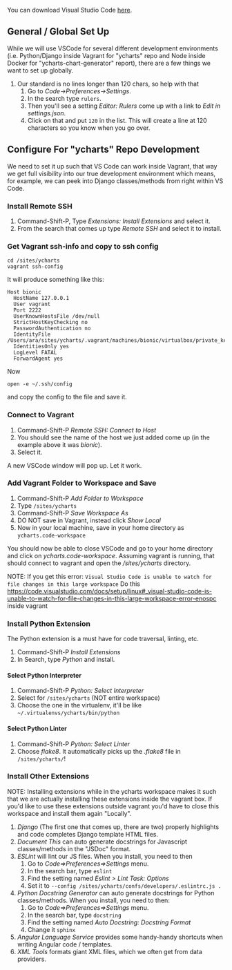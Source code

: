 You can download Visual Studio Code [here](https://code.visualstudio.com/Download).

## General / Global Set Up
While we will use VSCode for several different development environments (i.e. Python/Django inside Vagrant for "ycharts" repo and Node inside Docker for "ycharts-chart-generator" report), there are a few things we want to set up globally.

1. Our standard is no lines longer than 120 chars, so help with that
    1. Go to _Code->Preferences->Settings_. 
    1. In the search type ```rulers```. 
    1. Then you'll see a setting _Editor: Rulers_ come up with a link to _Edit in settings.json_. 
    1. Click on that and put ```120``` in the list.
This will create a line at 120 characters so you know when you go over.

## Configure For "ycharts" Repo Development
We need to set it up such that VS Code can work inside Vagrant, that way we get full visibility into our true development environment which means, for example, we can peek into Django classes/methods from right within VS Code.

### Install Remote SSH
1. Command-Shift-P, Type _Extensions: Install Extensions_ and select it.
1. From the search that comes up type _Remote SSH_ and select it to install.

### Get Vagrant ssh-info and copy to ssh config
```
cd /sites/ycharts
vagrant ssh-config
```

It will produce something like this:
```
Host bionic
  HostName 127.0.0.1
  User vagrant
  Port 2222
  UserKnownHostsFile /dev/null
  StrictHostKeyChecking no
  PasswordAuthentication no
  IdentityFile /Users/ara/sites/ycharts/.vagrant/machines/bionic/virtualbox/private_key
  IdentitiesOnly yes
  LogLevel FATAL
  ForwardAgent yes
```

Now
```
open -e ~/.ssh/config
```
and copy the config to the file and save it.

### Connect to Vagrant
1. Command-Shift-P _Remote SSH: Connect to Host_
1. You should see the name of the host we just added come up (in the example above it was _bionic_). 
1. Select it.

A new VSCode window will pop up. Let it work.

### Add Vagrant Folder to Workspace and Save
1. Command-Shift-P _Add Folder to Workspace_
1. Type ```/sites/ycharts```
1. Command-Shift-P _Save Workspace As_
1. DO NOT save in Vagrant, instead click _Show Local_
1. Now in your local machine, save in your home directory as ```ycharts.code-workspace```

You should now be able to close VSCode and go to your home directory and click on _ycharts.code-workspace_. Assuming vagrant is running, that should connect to vagrant and open the _/sites/ycharts_ directory.

NOTE: If you get this error:
```Visual Studio Code is unable to watch for file changes in this large workspace```
Do this https://code.visualstudio.com/docs/setup/linux#_visual-studio-code-is-unable-to-watch-for-file-changes-in-this-large-workspace-error-enospc inside vagrant

### Install Python Extension
The Python extension is a must have for code traversal, linting, etc.

1. Command-Shift-P _Install Extensions_
1. In Search, type _Python_ and install.

#### Select Python Interpreter
1. Command-Shift-P _Python: Select Interpreter_
1. Select for ```/sites/ycharts``` (NOT entire workspace)
1. Choose the one in the virtualenv, it'll be like ```~/.virtualenvs/ycharts/bin/python```

#### Select Python Linter
1. Command-Shift-P _Python: Select Linter_
1. Choose _flake8_. It automatically picks up the _.flake8_ file in ```/sites/ycharts/```!

### Install Other Extensions
NOTE: Installing extensions while in the ycharts workspace makes it such that we are actually installing these extensions inside the vagrant box. If you'd like to use these extensions outside vagrant you'd have to close this workspace and install them again "Locally".

1. _Django_ (The first one that comes up, there are two) properly highlights and code completes Django template HTML files.
1. _Document This_ can auto generate docstrings for Javascript classes/methods in the "JSDoc" format.
1. _ESLint_ will lint our JS files.  When you install, you need to then
    1. Go to _Code=>Preferences=>Settings_ menu.
    1. In the search bar, type ```eslint```
    1. Find the setting named _Eslint > Lint Task: Options_
    1. Set it to ```--config /sites/ycharts/confs/developers/.eslintrc.js .```
1. _Python Docstring Generator_ can auto generate docstrings for Python classes/methods. When you install, you need to then: 
    1. Go to _Code=>Preferences=>Settings_ menu.
    1. In the search bar, type ```docstring```
    1. Find the setting named _Auto Docstring: Docstring Format_
    1. Change it ```sphinx```
1. _Angular Language Service_ provides some handy-handy shortcuts when writing Angular code / templates.
1. _XML Tools_ formats giant XML files, which we often get from data providers.